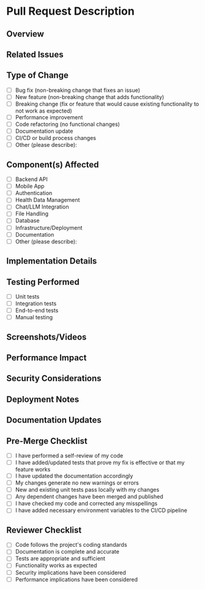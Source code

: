 # Pull Request Description

## Overview

<!-- Provide a brief description of the changes in this PR -->

## Related Issues

<!-- Link to related issues using the GitHub issue linking syntax: -->
<!-- Resolves #123 -->
<!-- Fixes #456 -->
<!-- Related to #789 -->

## Type of Change

<!-- Mark the appropriate option with an 'x' (no spaces around the 'x') -->

- [ ] Bug fix (non-breaking change that fixes an issue)
- [ ] New feature (non-breaking change that adds functionality)
- [ ] Breaking change (fix or feature that would cause existing functionality to not work as expected)
- [ ] Performance improvement
- [ ] Code refactoring (no functional changes)
- [ ] Documentation update
- [ ] CI/CD or build process changes
- [ ] Other (please describe):

## Component(s) Affected

<!-- Mark the appropriate option(s) with an 'x' (no spaces around the 'x') -->

- [ ] Backend API
- [ ] Mobile App
- [ ] Authentication
- [ ] Health Data Management
- [ ] Chat/LLM Integration
- [ ] File Handling
- [ ] Database
- [ ] Infrastructure/Deployment
- [ ] Documentation
- [ ] Other (please describe):

## Implementation Details

<!-- Provide a detailed description of the implementation, including any architectural decisions or trade-offs made -->

## Testing Performed

<!-- Describe the testing you have performed or plan to perform -->

- [ ] Unit tests
- [ ] Integration tests
- [ ] End-to-end tests
- [ ] Manual testing

## Screenshots/Videos

<!-- If applicable, add screenshots or videos to demonstrate the changes -->

## Performance Impact

<!-- Describe any performance impacts this change might have -->

## Security Considerations

<!-- Describe any security implications of this change -->

## Deployment Notes

<!-- Note any deployment considerations, such as database migrations, environment variables, or infrastructure changes -->

## Documentation Updates

<!-- Describe any documentation updates required for this change -->

## Pre-Merge Checklist

<!-- Mark the appropriate option with an 'x' (no spaces around the 'x') -->

- [ ] I have performed a self-review of my code
- [ ] I have added/updated tests that prove my fix is effective or that my feature works
- [ ] I have updated the documentation accordingly
- [ ] My changes generate no new warnings or errors
- [ ] New and existing unit tests pass locally with my changes
- [ ] Any dependent changes have been merged and published
- [ ] I have checked my code and corrected any misspellings
- [ ] I have added necessary environment variables to the CI/CD pipeline

## Reviewer Checklist

<!-- To be completed by the reviewer -->

- [ ] Code follows the project's coding standards
- [ ] Documentation is complete and accurate
- [ ] Tests are appropriate and sufficient
- [ ] Functionality works as expected
- [ ] Security implications have been considered
- [ ] Performance implications have been considered